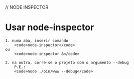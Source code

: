 // NODE INSPECTOR

# Usar node-inspector


    1. numa aba, inserir comando
        <code>node-inspector</code>
    ou
        <code>node-inspector &</code>

    2. na outra, corre-se o projeto com o argumento --debug
        P.E.:
        <code>node ./bin/www --debug</code>